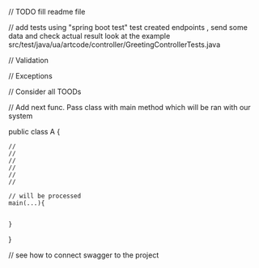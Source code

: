 // TODO fill readme file

// add tests using "spring boot test"
    test created endpoints , send some data and check actual result
    look at the example src/test/java/ua/artcode/controller/GreetingControllerTests.java
    
    
// Validation

// Exceptions

// Consider all TOODs

// Add next func.
Pass class with main method which will be ran with our system

public class A {

    //
    //
    // 
    //
    //
    //

    // will be processed
    main(...){
        
    
    }



}


// see how to connect swagger to the project